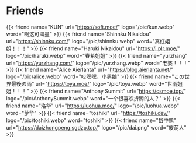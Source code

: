 # Friends

{{< friend name="KUN" url="https://soft.moe/" logo="/pic/kun.webp" word="啊这可海星" >}}
{{< friend name="Shinnku Nikaidou" url="https://shinnku.com/" logo="/pic/shinnku.webp" word="真红姐姐！！！" >}}
{{< friend name="Haruki Nikaidou" url="https://i.plr.moe/" logo="/pic/haruki.webp" word="春希姐姐" >}}
{{< friend name="yurzhang" url="https://yurzhang.com/" logo="/pic/yurzhang.webp" word="老婆！！！" >}}
{{< friend name="Alice Aierlanta" url="https://blog.aierlanta.net/" logo="/pic/alice.webp" word="哎嘿嘿，小男娘" >}}
{{< friend name="この世界最後の雨" url="https://toya.moe/" logo="/pic/toya.webp" word="世雨姐姐！！！" >}}
{{< friend name="Anthony Summit" url="https://csmoe.top/" logo="/pic/AnthonySummit.webp" word="一个很喜欢折腾的人？" >}}
{{< friend name="洛华" url="https://luohua.moe/" logo="/pic/luohua.webp" word="萝华" >}}
{{< friend name="toshiki" url="https://toshiki.dev/" logo="/pic/toshiki.webp" word="toshiki" >}}
{{< friend name="岱中鹏" url="https://daizhongpeng.sgdzp.top/" logo="/pic/dai.png" word="废萌人" >}}
